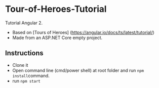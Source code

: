 # Tour-of-Heroes-Tutorial
Tutorial Angular 2.

* Based on [Tours of Heroes] (https://angular.io/docs/ts/latest/tutorial/)
* Made from an ASP.NET Core empty project.


## Instructions
* Clone it
* Open command line (cmd/power shell) at root folder and run `npm install`command.
* run `npm start`
